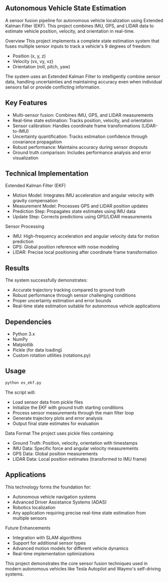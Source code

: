 ## Autonomous Vehicle State Estimation
A sensor fusion pipeline for autonomous vehicle localization using Extended Kalman Filter (EKF). This project combines IMU, GPS, and LIDAR data to estimate vehicle position, velocity, and orientation in real-time.

Overview
This project implements a complete state estimation system that fuses multiple sensor inputs to track a vehicle's 9 degrees of freedom:

- Position (x, y, z)
- Velocity (vx, vy, vz)
- Orientation (roll, pitch, yaw)

The system uses an Extended Kalman Filter to intelligently combine sensor data, handling uncertainties and maintaining accuracy even when individual sensors fail or provide conflicting information.
## Key Features

- Multi-sensor fusion: Combines IMU, GPS, and LIDAR measurements
- Real-time state estimation: Tracks position, velocity, and orientation
- Sensor calibration: Handles coordinate frame transformations (LIDAR-to-IMU)
- Uncertainty quantification: Tracks estimation confidence through covariance propagation
- Robust performance: Maintains accuracy during sensor dropouts
- Ground truth comparison: Includes performance analysis and error visualization

## Technical Implementation
Extended Kalman Filter (EKF)

- Motion Model: Integrates IMU acceleration and angular velocity with gravity compensation
- Measurement Model: Processes GPS and LIDAR position updates
- Prediction Step: Propagates state estimates using IMU data
- Update Step: Corrects predictions using GPS/LIDAR measurements

Sensor Processing

- IMU: High-frequency acceleration and angular velocity data for motion prediction
- GPS: Global position reference with noise modeling
- LIDAR: Precise local positioning after coordinate frame transformation

## Results
The system successfully demonstrates:

- Accurate trajectory tracking compared to ground truth
- Robust performance through sensor challenging conditions
- Proper uncertainty estimation and error bounds
- Real-time state estimation suitable for autonomous vehicle applications

## Dependencies

- Python 3.x
- NumPy
- Matplotlib
- Pickle (for data loading)
- Custom rotation utilities (rotations.py)

## Usage
```python
python es_ekf.py
```
The script will:

- Load sensor data from pickle files
- Initialize the EKF with ground truth starting conditions
- Process sensor measurements through the main filter loop
- Generate trajectory plots and error analysis
- Output final state estimates for evaluation

Data Format
The project uses pickle files containing:

- Ground Truth: Position, velocity, orientation with timestamps
- IMU Data: Specific force and angular velocity measurements
- GPS Data: Global position measurements
- LIDAR Data: Local position estimates (transformed to IMU frame)

## Applications
This technology forms the foundation for:

- Autonomous vehicle navigation systems
- Advanced Driver Assistance Systems (ADAS)
- Robotics localization
- Any application requiring precise real-time state estimation from multiple sensors

Future Enhancements

- Integration with SLAM algorithms
- Support for additional sensor types
- Advanced motion models for different vehicle dynamics
- Real-time implementation optimizations


This project demonstrates the core sensor fusion techniques used in modern autonomous vehicles like Tesla Autopilot and Waymo's self-driving systems.

